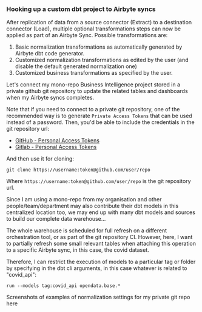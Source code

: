 ### Hooking up a custom dbt project to Airbyte syncs

After replication of data from a source connector (Extract) to a destination connector (Load), multiple optional transformations steps can now be applied as part of an Airbyte Sync. Possible transformations are:

1. Basic normalization transformations as automatically generated by Airbyte dbt code generator.
2. Customized normalization transformations as edited by the user (and disable the default generated normalization one)
3. Customized business transformations as specified by the user.

Let's connect my mono-repo Business Intelligence project stored in a private github git repository to update the related tables and dashboards when my Airbyte syncs completes.

Note that if you need to connect to a private git repository, one of the recommended way is to generate `Private Access Tokens` that can be used instead of a password. Then, you'd be able to include the credentials in the git repository url:

- [GitHub - Personal Access Tokens](https://docs.github.com/en/github/authenticating-to-github/keeping-your-account-and-data-secure/creating-a-personal-access-token)
- [Gitlab - Personal Access Tokens](https://docs.gitlab.com/ee/user/profile/personal_access_tokens.html)

And then use it for cloning:

    git clone https://username:token@github.com/user/repo

Where `https://username:token@github.com/user/repo` is the git repository url.

Since I am using a mono-repo from my organisation and other people/team/department may also contribute their dbt models in this centralized location too, we may end up with many dbt models and sources to build our complete data warehouse...

The whole warehouse is scheduled for full refresh on a different orchestration tool, or as part of the git repository CI. However, here, I want to partially refresh some small relevant tables when attaching this operation to a specific Airbyte sync, in this case, the covid dataset.

Therefore, I can restrict the execution of models to a particular tag or folder by specifying in the dbt cli arguments, in this case whatever is related to "covid_api":

    run --models tag:covid_api opendata.base.*

Screenshots of examples of normalization settings for my private git repo here
